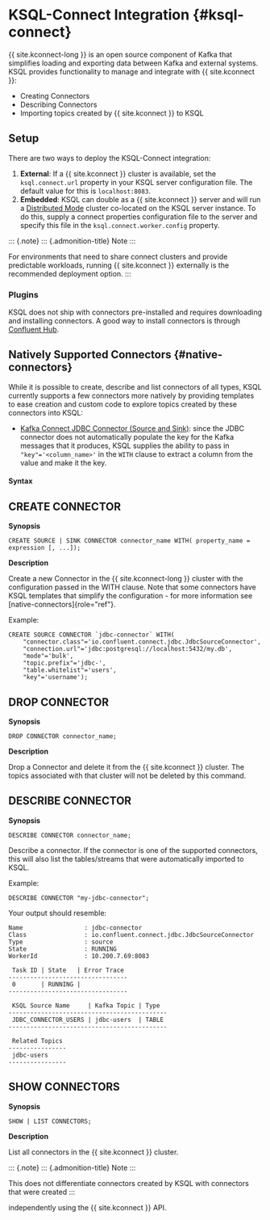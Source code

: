 ---
---
KSQL-Connect Integration {#ksql-connect}
========================

{{ site.kconnect-long }} is an open source component of Kafka that
simplifies loading and exporting data between Kafka and external
systems. KSQL provides functionality to manage and integrate with {{
site.kconnect }}:

-   Creating Connectors
-   Describing Connectors
-   Importing topics created by {{ site.kconnect }} to KSQL

Setup
-----

There are two ways to deploy the KSQL-Connect integration:

1.  **External**: If a {{ site.kconnect }} cluster is available, set the
    `ksql.connect.url` property in your KSQL server configuration file.
    The default value for this is `localhost:8083`.
2.  **Embedded**: KSQL can double as a {{ site.kconnect }} server and
    will run a [Distributed
    Mode](https://docs.confluent.io/current/connect/userguide.html#distributed-mode)
    cluster co-located on the KSQL server instance. To do this, supply a
    connect properties configuration file to the server and specify this
    file in the `ksql.connect.worker.config` property.

::: {.note}
::: {.admonition-title}
Note
:::

For environments that need to share connect clusters and provide
predictable workloads, running {{ site.kconnect }} externally is the
recommended deployment option.
:::

### Plugins

KSQL does not ship with connectors pre-installed and requires
downloading and installing connectors. A good way to install connectors
is through [Confluent Hub](https://www.confluent.io/hub/).

Natively Supported Connectors {#native-connectors}
-----------------------------

While it is possible to create, describe and list connectors of all
types, KSQL currently supports a few connectors more natively by
providing templates to ease creation and custom code to explore topics
created by these connectors into KSQL:

-   [Kafka Connect JDBC Connector (Source and
    Sink)](https://docs.confluent.io/current/connect/kafka-connect-jdbc/index.html):
    since the JDBC connector does not automatically populate the key for
    the Kafka messages that it produces, KSQL supplies the ability to
    pass in `"key"='<column_name>'` in the `WITH` clause to extract a
    column from the value and make it the key.

#### Syntax

CREATE CONNECTOR
----------------

**Synopsis**

``` {.sourceCode .sql}
CREATE SOURCE | SINK CONNECTOR connector_name WITH( property_name = expression [, ...]);
```

**Description**

Create a new Connector in the {{ site.kconnect-long }} cluster with the
configuration passed in the WITH clause. Note that some connectors have
KSQL templates that simplify the configuration - for more information
see [native-connectors]{role="ref"}.

Example:

``` {.sourceCode .sql}
CREATE SOURCE CONNECTOR `jdbc-connector` WITH(
    "connector.class"='io.confluent.connect.jdbc.JdbcSourceConnector',
    "connection.url"='jdbc:postgresql://localhost:5432/my.db',
    "mode"='bulk',
    "topic.prefix"='jdbc-',
    "table.whitelist"='users',
    "key"='username');
```

DROP CONNECTOR
--------------

**Synopsis**

``` {.sourceCode .sql}
DROP CONNECTOR connector_name;
```

**Description**

Drop a Connector and delete it from the {{ site.kconnect }} cluster. The
topics associated with that cluster will not be deleted by this command.

DESCRIBE CONNECTOR
------------------

**Synopsis**

``` {.sourceCode .sql}
DESCRIBE CONNECTOR connector_name;
```

Describe a connector. If the connector is one of the supported
connectors, this will also list the tables/streams that were
automatically imported to KSQL.

Example:

``` {.sourceCode .sql}
DESCRIBE CONNECTOR "my-jdbc-connector";
```

Your output should resemble:

    Name                 : jdbc-connector
    Class                : io.confluent.connect.jdbc.JdbcSourceConnector
    Type                 : source
    State                : RUNNING
    WorkerId             : 10.200.7.69:8083

     Task ID | State   | Error Trace
    ---------------------------------
     0       | RUNNING |
    ---------------------------------

     KSQL Source Name     | Kafka Topic | Type
    --------------------------------------------
     JDBC_CONNECTOR_USERS | jdbc-users  | TABLE
    --------------------------------------------

     Related Topics
    ----------------
     jdbc-users
    ----------------

SHOW CONNECTORS
---------------

**Synopsis**

``` {.sourceCode .sql}
SHOW | LIST CONNECTORS;
```

**Description**

List all connectors in the {{ site.kconnect }} cluster.

::: {.note}
::: {.admonition-title}
Note
:::

This does not differentiate connectors created by KSQL with connectors
that were created
:::

independently using the {{ site.kconnect }} API.

